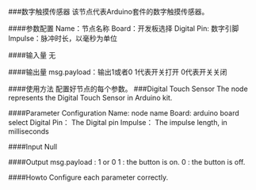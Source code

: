 ###数字触摸传感器
该节点代表Arduino套件的数字触摸传感器。

####参数配置
Name：节点名称
Board：开发板选择
Digital Pin: 数字引脚
Impulse：脉冲时长，以毫秒为单位

####输入量
无

####输出量
msg.payload：输出1或者0
1代表开关打开
0代表开关关闭

####使用方法
配置好节点的每个参数。
###Digital Touch Sensor
The node represents the Digital Touch Sensor in Arduino kit.

####Parameter Configuration
Name: node name
Board: arduino board select
Digital Pin： The Digital pin
Impulse： The impulse length, in milliseconds

####Input
Null

####Output
msg.payload : 1 or 0
1 : the button is on.
0 : the button is off.

####Howto
Configure each parameter correctly.
